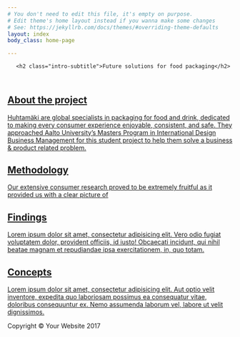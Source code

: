 ```yaml
---
# You don't need to edit this file, it's empty on purpose.
# Edit theme's home layout instead if you wanna make some changes
# See: https://jekyllrb.com/docs/themes/#overriding-theme-defaults
layout: index
body_class: home-page

---
```

<header class="container-fluid text-white">
  <div class="container text-center">
      <object type="image/svg+xml" data="assets/pictures/huhtamaki-logo.svg" class="huhtamaki-logo"></object>

      <h2 class="intro-subtitle">Future solutions for food packaging</h2>
  </div>
</header>

<section id="about" class="container-fluid">
  <div class="container">
    <div class="row">
      <div class="col-lg-8 mx-auto">
        <a href="about">
        <h2>About the project</h2>
        <p class="lead">
        Huhtamäki are global specialists in packaging for food and drink, dedicated to making every consumer experience enjoyable, consistent, and safe. They approached Aalto University’s Masters Program in International Design Business Management for this student project to help them solve a business & product related problem.
        </p>
        </a>
      </div>
    </div>
  </div>
</section>

<section id="methodology" class="container-fluid">
  <div class="container">
    <div class="row">
      <div class="col-lg-8 mx-auto">
        <a href="methodology/">
        <h2>Methodology</h2>
        <p class="lead">
        Our extensive consumer research proved to be extremely fruitful as it provided us with a clear picture of
        </p>
        </a>
      </div>
    </div>
  </div>
</section>

<section id="findings" class="container-fluid">
  <div class="container">
    <div class="row">
      <div class="col-lg-8 mx-auto">
        <a href="findings/">
        <h2>Findings</h2>
        <p class="lead">Lorem ipsum dolor sit amet, consectetur adipisicing elit. Vero odio fugiat voluptatem dolor, provident officiis, id iusto! Obcaecati incidunt, qui nihil beatae magnam et repudiandae ipsa exercitationem, in, quo totam.</p>
        </a>
      </div>
    </div>
  </div>
</section>

<section id="concepts"  class="container-fluid">
  <div class="container">
    <div class="row">
      <div class="col-lg-8 mx-auto">
        <a href="concepts/">
        <h2>Concepts</h2>
        <p class="lead">Lorem ipsum dolor sit amet, consectetur adipisicing elit. Aut optio velit inventore, expedita quo laboriosam possimus ea consequatur vitae, doloribus consequuntur ex. Nemo assumenda laborum vel, labore ut velit dignissimos.</p>
        </a>
      </div>
    </div>
  </div>
</section>

<!-- Footer -->
<footer class="py-5 bg-dark">
  <div class="container">
    <p class="m-0 text-center text-white">Copyright &copy; Your Website 2017</p>
  </div>
  <!-- /.container -->
</footer>
